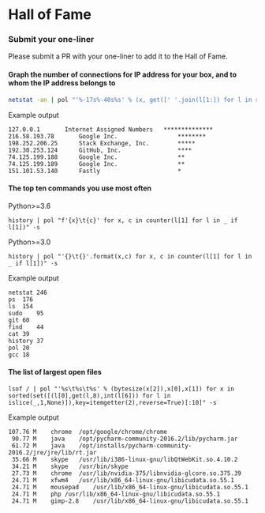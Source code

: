 # Hall of Fame

### Submit your one-liner

Please submit a PR with your one-liner to add it to the Hall of Fame.

#### Graph the number of connections for IP address for your box, and to whom the IP address belongs to

```bash
netstat -an | pol "'%-17s%-40s%s' % (x, get([' '.join(l[1:]) for l in sh(['whois', x]) if 'OrgName' in l[0]], 0), '*' * c) for x, c in counter(url(l[4]).hostname for l in _ if l[5] == 'ESTABLISHED')" -s
```

Example output

```
127.0.0.1	    Internet Assigned Numbers	**************
216.58.193.78	    Google Inc.              	********
198.252.206.25	    Stack Exchange, Inc.     	*****
192.30.253.124	    GitHub, Inc.             	****
74.125.199.188	    Google Inc.              	**
74.125.199.189	    Google Inc.              	**
151.101.53.140	    Fastly                   	*
```


#### The top ten commands you use most often
Python>=3.6
```
history | pol "f'{x}\t{c}' for x, c in counter(l[1] for l in _ if l[1])" -s     
```

Python>=3.0
```
history | pol "'{}\t{}'.format(x,c) for x, c in counter(l[1] for l in _ if l[1])" -s
```

Example output

```
netstat	246
ps	176
ls	154
sudo	95
git	60
find	44
cat	39
history	37
pol	20
gcc	18
```

#### The list of largest open files

```
lsof / | pol "'%s\t%s\t%s' % (bytesize(x[2]),x[0],x[1]) for x in sorted(set([(l[0],get(l,8),int(l[6])) for l in islice(_,1,None)]),key=itemgetter(2),reverse=True)[:10]" -s 
```

Example output

```
107.76 M	chrome	/opt/google/chrome/chrome
 90.77 M	java	/opt/pycharm-community-2016.2/lib/pycharm.jar
 61.72 M	java	/opt/installs/pycharm-community-2016.2/jre/jre/lib/rt.jar
 35.66 M	skype	/usr/lib/i386-linux-gnu/libQtWebKit.so.4.10.2
 34.21 M	skype	/usr/bin/skype
 27.73 M	chrome	/usr/lib/nvidia-375/libnvidia-glcore.so.375.39
 24.71 M	xfwm4	/usr/lib/x86_64-linux-gnu/libicudata.so.55.1
 24.71 M	mousepad	/usr/lib/x86_64-linux-gnu/libicudata.so.55.1
 24.71 M	php	/usr/lib/x86_64-linux-gnu/libicudata.so.55.1
 24.71 M	gimp-2.8	/usr/lib/x86_64-linux-gnu/libicudata.so.55.1
```
